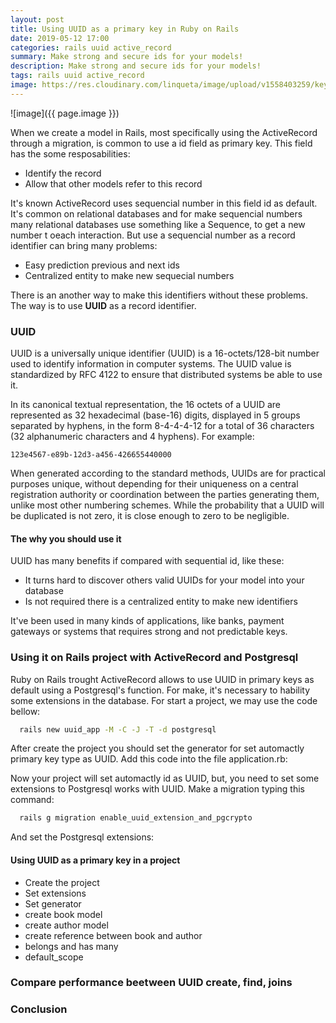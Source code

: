 ```yaml
---
layout: post
title: Using UUID as a primary key in Ruby on Rails
date: 2019-05-12 17:00
categories: rails uuid active_record
summary: Make strong and secure ids for your models!
description: Make strong and secure ids for your models!
tags: rails uuid active_record
image: https://res.cloudinary.com/linqueta/image/upload/v1558403259/keys_ygx9qv.jpg
---
```


![image]({{ page.image }})

When we create a model in Rails, most specifically using the ActiveRecord through a migration, is common to use a id field as primary key. This field has the some resposabilities:
  - Identify the record
  - Allow that other models refer to this record

It's known ActiveRecord uses sequencial number in this field id as default. It's common on relational databases and for make sequencial numbers many relational databases use something like a Sequence, to get a new number t oeach interaction. But use a sequencial number as a record identifier can bring many problems:
  - Easy prediction previous and next ids
  - Centralized entity to make new sequecial numbers

There is an another way to make this identifiers without these problems. The way is to use **UUID** as a record identifier.

### UUID
UUID is a universally unique identifier (UUID) is a 16-octets/128-bit number used to identify information in computer systems. The UUID value is standardized by RFC 4122 to ensure that distributed systems be able to use it.

In its canonical textual representation, the 16 octets of a UUID are represented as 32 hexadecimal (base-16) digits, displayed in 5 groups separated by hyphens, in the form 8-4-4-4-12 for a total of 36 characters (32 alphanumeric characters and 4 hyphens). For example:

`123e4567-e89b-12d3-a456-426655440000`

When generated according to the standard methods, UUIDs are for practical purposes unique, without depending for their uniqueness on a central registration authority or coordination between the parties generating them, unlike most other numbering schemes. While the probability that a UUID will be duplicated is not zero, it is close enough to zero to be negligible.

#### The why you should use it

UUID has many benefits if compared with sequential id, like these:
- It turns hard to discover others valid UUIDs for your model into your database
- Is not required there is a centralized entity to make new identifiers

It've been used in many kinds of applications, like banks, payment gateways or systems that requires strong and not predictable keys.

### Using it on Rails project with ActiveRecord and Postgresql

Ruby on Rails trought ActiveRecord allows to use UUID in primary keys as default using a Postgresql's function. For make, it's necessary to hability some extensions in the database. For start a project, we may use the code bellow:

```bash
  rails new uuid_app -M -C -J -T -d postgresql
```

After create the project you should set the generator for set automactly primary key type as UUID. Add this code into the file application.rb:
<script src="https://gist.github.com/linqueta/83483b70289eb832588f012f94021367.js"></script>

Now your project will set automactly id as UUID, but, you need to set some extensions to Postgresql works with UUID. Make a migration typing this command:

```bash
  rails g migration enable_uuid_extension_and_pgcrypto
```

And set the Postgresql extensions:
<script src="https://gist.github.com/linqueta/eeb7419a131516060c7d0be27a9707d6.js"></script>


#### Using UUID as a primary key in a project

 - Create the project
 - Set extensions
 - Set generator
 - create book model
 - create author model
 - create reference between book and author
 - belongs and has many
 - default_scope

### Compare performance beetween UUID create, find, joins

### Conclusion

